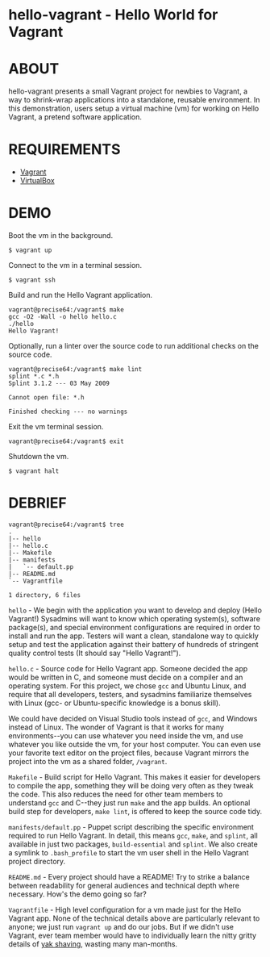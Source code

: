 # hello-vagrant - Hello World for Vagrant

# ABOUT

hello-vagrant presents a small Vagrant project for newbies to Vagrant, a way to shrink-wrap applications into a standalone, reusable environment. In this demonstration, users setup a virtual machine (vm) for working on Hello Vagrant, a pretend software application.

# REQUIREMENTS

* [Vagrant](http://www.vagrantup.com/)
* [VirtualBox](https://www.virtualbox.org/)

# DEMO

Boot the vm in the background.

    $ vagrant up

Connect to the vm in a terminal session.

    $ vagrant ssh

Build and run the Hello Vagrant application.

    vagrant@precise64:/vagrant$ make
    gcc -O2 -Wall -o hello hello.c
    ./hello
    Hello Vagrant!

Optionally, run a linter over the source code to run additional checks on the source code.

    vagrant@precise64:/vagrant$ make lint
    splint *.c *.h
    Splint 3.1.2 --- 03 May 2009

    Cannot open file: *.h

    Finished checking --- no warnings

Exit the vm terminal session.

    vagrant@precise64:/vagrant$ exit

Shutdown the vm.

    $ vagrant halt

# DEBRIEF

    vagrant@precise64:/vagrant$ tree
    .
    |-- hello
    |-- hello.c
    |-- Makefile
    |-- manifests
    |   `-- default.pp
    |-- README.md
    `-- Vagrantfile
    
    1 directory, 6 files

`hello` - We begin with the application you want to develop and deploy (Hello Vagrant!) Sysadmins will want to know which operating system(s), software package(s), and special environment configurations are required in order to install and run the app. Testers will want a clean, standalone way to quickly setup and test the application against their battery of hundreds of stringent quality control tests (It should say "Hello Vagrant!").

`hello.c` - Source code for Hello Vagrant app. Someone decided the app would be written in C, and someone must decide on a compiler and an operating system. For this project, we chose `gcc` and Ubuntu Linux, and require that all developers, testers, and sysadmins familiarize themselves with Linux (gcc- or Ubuntu-specific knowledge is a bonus skill).

We could have decided on Visual Studio tools instead of `gcc`, and Windows instead of Linux. The wonder of Vagrant is that it works for many environments--you can use whatever you need inside the vm, and use whatever you like outside the vm, for your host computer. You can even use your favorite text editor on the project files, because Vagrant mirrors the project into the vm as a shared folder, `/vagrant`.

`Makefile` - Build script for Hello Vagrant. This makes it easier for developers to compile the app, something they will be doing very often as they tweak the code. This also reduces the need for other team members to understand `gcc` and C--they just run `make` and the app builds. An optional build step for developers, `make lint`, is offered to keep the source code tidy.

`manifests/default.pp` - Puppet script describing the specific environment required to run Hello Vagrant. In detail, this means `gcc`, `make`, and `splint`, all available in just two packages, `build-essential` and `splint`. We also create a symlink to `.bash_profile` to start the vm user shell in the Hello Vagrant project directory.

`README.md` - Every project should have a README! Try to strike a balance between readability for general audiences and technical depth where necessary. How's the demo going so far?

`Vagrantfile` - High level configuration for a vm made just for the Hello Vagrant app. None of the technical details above are particularly relevant to anyone; we just run `vagrant up` and do our jobs. But if we didn't use Vagrant, ever team member would have to individually learn the nitty gritty details of [yak shaving](http://www.urbandictionary.com/define.php?term=yak%20shaving), wasting many man-months.
